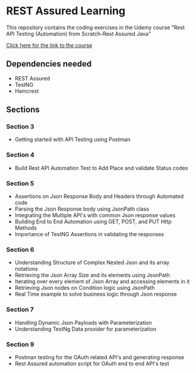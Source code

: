 # REST Assured Learning

This repository contains the coding exercises in the Udemy course "Rest API Testing (Automation) from Scratch-Rest Assured Java"

[Click here for the link to the course](https://www.udemy.com/course/rest-api-automation-testing-rest-assured/)

## Dependencies needed
- REST Assured
- TestNG
- Hamcrest

## Sections

### Section 3
- Getting started with API Testing using Postman

### Section 4
- Build Rest API Automation Test to Add Place and validate Status codes

### Section 5
- Assertions on Json Response Body and Headers through Automated code
- Parsing the Json Response body using JsonPath class
- Integrating the Multiple API's with common Json response values
- Building End to End Automation using GET, POST, and PUT Http Methods
- Importance of TestNG Assertions in validating the responses

### Section 6
- Understanding Structure of Complex Nested Json and its array notations
- Retrieving the Json Array Size and its elements using JsonPath
- Iterating over every element of Json Array and accessing elements in it
- Retrieving Json nodes on Condition logic using JsonPath
- Real Time example to solve business logic through Json response

### Section 7
- Handling Dynamic Json Payloads with Parameterization
- Understanding TestNg Data provider for parameterization

### Section 9
- Postman testing for the OAuth related API's and generating response
- Rest Assured automation script for OAuth end to end API's test
